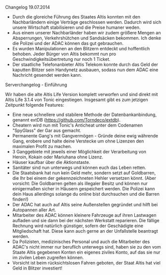 ﻿Changelog 19.07.2014
- Durch die gloreiche Führung des Staates Altis konnten mit den Nachbarländern einige Verträge geschlossen werden. Dadurch wird sich unsere Wirtschaft stabilisieren und die Preise humaner weden.
- Aus einem unserer Nachbarländer haben wir zudem größere Mengen an Absperrungen, Verkehrshütchen und Sandsäcken bekommen. Ich denke die Polizei und der ADAC können das gut gebrauchen.
- Es wurden Manipulationen an den Blitzern entdeckt und hoffentlich behoben. Jeder Bürger von Altis bekommt nun pro Geschwindigkeitsübertretung nur noch 1 Ticket.
- Der staatliche Telefonanbieter Altis Telekom konnte durch das Geld der kaputten Blitzer sein Handynetz ausbauen, sodass nun dem ADAC eine Nachricht gesendet werden kann.





Serverchangelog - Einführung

Wir haben die alte Altis Life Version komplett verworfen und sind direkt mit Altis Life 3.1.4 von Tonic eingestiegen.
Insgesamt gibt es zum jetzigen Zeitpunkt folgende Features:

- Eine neue schnellere und stabilere Methode der Datenbankanbindung, genannt extDB (https://github.com/Torndeco/extdb).
- Cheatern wird nun mit Tonic's Anticheat unter dem Codenamen "SpyGlass" der Gar aus gemacht.
- Permanente Gang's mit Gangvermögen - Gründe deine ewig währende Gang, erobere und halte deine Verstecke um ohne Lizenzen den maximalen Profit zu machen.
- 3 Ganggebiete mit jeweils einer Möglichkeit der Verarbeitung von Heroin, Kokain oder Mariuhana ohne Lizenz.
- Häuser kaufbar über die Aktionstaste.
- Sanitäter sind nun unterwegs und können euch das Leben retten.
- Die Staatsbank hat nun kein Geld mehr, sondern setzt auf Goldbarren, die Ihr bei einem der gekennzeichneten Hehler versetzen könnt. (Aber vorsicht: Die Goldbarren gelten als illegaler Besitz und können nur einigermaßen sicher in Häusern gespeichert werden. Die Polizei kann dein Haus allerdings solange du online bist durchsuchen und die Barren finden!)
- Der ADAC hat auch auf Altis seine Außenstellen gegründet und hilft bei Autopannen aller Art.
- Mitarbeiter des ADAC können kleinere Fahrzeuge auf ihren Lastwagen aufladen und sie dann bei der nächsten Werkstatt reparieren. Die fällige Rechnung wird natürlich günstiger, sofern der Geschädigte eine Mitgliedschaft hat. Diese kann auch gerne an der Unfallstelle beantragt werden.
- Da Polizisten, medizinisches Personal und auch die Mitarbeiter des ADAC's nicht immer nur beruflich unterwegs sind, haben sie zu den vom Staate Altis gegebenen Konten ein eigenes ziviles Konto, auf das sie nur im zivilen Leben zugreifen können.
- Vorsicht ist beim rücksichtslosen Fahren geboten, der Staat Altis hat viel Geld in Blitzer investiert!